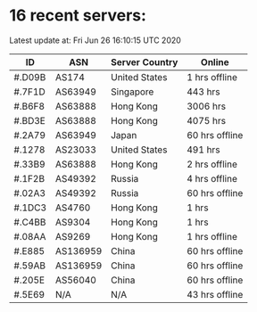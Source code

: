 # 16 recent servers:

Latest update at: Fri Jun 26 16:10:15 UTC 2020

| ID | ASN | Server Country | Online |
| -- | --- | -------------- | ------ |
| #.D09B | AS174 | United States | 1 hrs offline |
| #.7F1D | AS63949 | Singapore | 443 hrs |
| #.B6F8 | AS63888 | Hong Kong | 3006 hrs |
| #.BD3E | AS63888 | Hong Kong | 4075 hrs |
| #.2A79 | AS63949 | Japan | 60 hrs offline |
| #.1278 | AS23033 | United States | 491 hrs |
| #.33B9 | AS63888 | Hong Kong | 2 hrs offline |
| #.1F2B | AS49392 | Russia | 4 hrs offline |
| #.02A3 | AS49392 | Russia | 60 hrs offline |
| #.1DC3 | AS4760 | Hong Kong | 1 hrs |
| #.C4BB | AS9304 | Hong Kong | 1 hrs |
| #.08AA | AS9269 | Hong Kong | 1 hrs offline |
| #.E885 | AS136959 | China | 60 hrs offline |
| #.59AB | AS136959 | China | 60 hrs offline |
| #.205E | AS56040 | China | 60 hrs offline |
| #.5E69 | N/A | N/A | 43 hrs offline |


